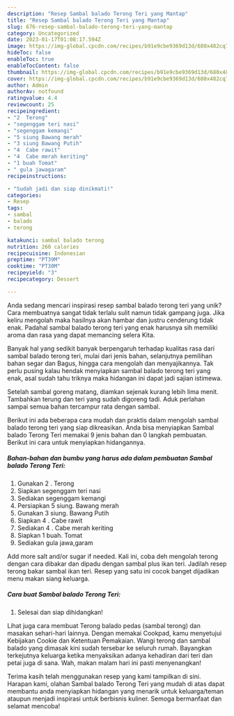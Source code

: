 ```yaml
---
description: "Resep Sambal balado Terong Teri yang Mantap"
title: "Resep Sambal balado Terong Teri yang Mantap"
slug: 676-resep-sambal-balado-terong-teri-yang-mantap
category: Uncategorized
date: 2023-01-17T01:08:17.594Z
image: https://img-global.cpcdn.com/recipes/b91e9cbe9369d13d/680x482cq70/sambal-balado-terong-teri-foto-resep-utama.jpg
hideToc: false
enableToc: true
enableTocContent: false
thumbnail: https://img-global.cpcdn.com/recipes/b91e9cbe9369d13d/680x482cq70/sambal-balado-terong-teri-foto-resep-utama.jpg
cover: https://img-global.cpcdn.com/recipes/b91e9cbe9369d13d/680x482cq70/sambal-balado-terong-teri-foto-resep-utama.jpg
author: Admin
authorAv: notfound
ratingvalue: 4.4
reviewcount: 25
recipeingredient:
- "2  Terong"
- "segenggam teri nasi"
- "segenggam kemangi"
- "5 siung Bawang merah"
- "3 siung Bawang Putih"
- "4  Cabe rawit"
- "4  Cabe merah keriting"
- "1 buah Tomat"
- " gula jawagaram"
recipeinstructions:

- "Sudah jadi dan siap dinikmati!"
categories:
- Resep
tags:
- sambal
- balado
- terong

katakunci: sambal balado terong 
nutrition: 260 calories
recipecuisine: Indonesian
preptime: "PT39M"
cooktime: "PT30M"
recipeyield: "3"
recipecategory: Dessert

---
```





Anda sedang mencari inspirasi resep sambal balado terong teri yang unik? Cara membuatnya sangat tidak terlalu sulit namun tidak gampang juga. Jika keliru mengolah maka hasilnya akan hambar dan justru cenderung tidak enak. Padahal sambal balado terong teri yang enak harusnya sih memiliki aroma dan rasa yang dapat memancing selera Kita.





Banyak hal yang sedikit banyak berpengaruh terhadap kualitas rasa dari sambal balado terong teri, mulai dari jenis bahan, selanjutnya pemilihan bahan segar dan Bagus, hingga cara mengolah dan menyajikannya. Tak perlu pusing kalau hendak menyiapkan sambal balado terong teri yang enak,      asal sudah tahu triknya maka hidangan ini dapat jadi sajian istimewa.














Setelah sambal goreng matang, diamkan sejenak kurang lebih lima menit. Tambahkan terung dan teri yang sudah digoreng tadi. Aduk perlahan sampai semua bahan tercampur rata dengan sambal.






Berikut ini ada beberapa cara mudah dan praktis dalam mengolah sambal balado terong teri yang siap dikreasikan. Anda bisa menyiapkan Sambal balado Terong Teri memakai 9 jenis bahan dan 0 langkah pembuatan. Berikut ini cara untuk menyiapkan hidangannya.

<!--inarticleads1-->

##### Bahan-bahan dan bumbu yang harus ada dalam pembuatan Sambal balado Terong Teri:

1. Gunakan 2 . Terong
1. Siapkan segenggam teri nasi
1. Sediakan segenggam kemangi
1. Persiapkan 5 siung. Bawang merah
1. Gunakan 3 siung. Bawang Putih
1. Siapkan 4 . Cabe rawit
1. Sediakan 4 . Cabe merah keriting
1. Siapkan 1 buah. Tomat
1. Sediakan  gula jawa,garam


Add more salt and/or sugar if needed. Kali ini, coba deh mengolah terong dengan cara dibakar dan dipadu dengan sambal plus ikan teri. Jadilah resep terong bakar sambal ikan teri. Resep yang satu ini cocok banget dijadikan menu makan siang keluarga. 

<!--inarticleads2-->

##### Cara buat Sambal balado Terong Teri:


1. Selesai dan siap dihidangkan!

Lihat juga cara membuat Terong balado pedas (sambal terong) dan masakan sehari-hari lainnya. Dengan memakai Cookpad, kamu menyetujui Kebijakan Cookie dan Ketentuan Pemakaian. Wangi terong dan sambal balado yang dimasak kini sudah tersebar ke seluruh rumah. Bayangkan terkejutnya keluarga ketika menyaksikan adanya kehadiran dari teri dan petai juga di sana. Wah, makan malam hari ini pasti menyenangkan! 

Terima kasih telah menggunakan resep yang kami tampilkan di sini. Harapan kami, olahan Sambal balado Terong Teri yang mudah di atas dapat membantu anda menyiapkan hidangan yang menarik untuk keluarga/teman ataupun menjadi inspirasi untuk berbisnis kuliner. Semoga bermanfaat dan selamat mencoba!
